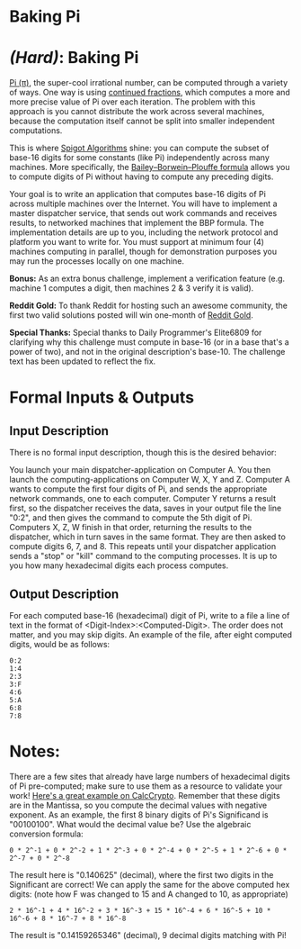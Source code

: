 # Baking Pi
<div class="md"><h1><a href="#HardIcon"></a> <em>(Hard)</em>: Baking Pi</h1>
<p><a href="http://en.wikipedia.org/wiki/Pi">Pi (π)</a>, the super-cool irrational number, can be computed through a variety of ways. One way is using <a href="http://en.wikipedia.org/wiki/Continued_fraction">continued fractions</a>, which computes a more and more precise value of Pi over each iteration. The problem with this approach is you cannot distribute the work across several machines, because the computation itself cannot be split into smaller independent computations.</p>
<p>This is where <a href="http://en.wikipedia.org/wiki/Spigot_algorithm">Spigot Algorithms</a> shine: you can compute the subset of base-16 digits for some constants (like Pi) independently across many machines. More specifically, the <a href="http://en.wikipedia.org/wiki/Bailey%E2%80%93Borwein%E2%80%93Plouffe_formula">Bailey–Borwein–Plouffe formula</a> allows you to compute digits of Pi without having to compute any preceding digits.</p>
<p>Your goal is to write an application that computes base-16 digits of Pi across multiple machines over the Internet. You will have to implement a master dispatcher service, that sends out work commands and receives results, to networked machines that implement the BBP formula. The implementation details are up to you, including the network protocol and platform you want to write for. You must support at minimum four (4) machines computing in parallel, though for demonstration purposes you may run the processes locally on one machine.</p>
<p><strong>Bonus:</strong> As an extra bonus challenge, implement a verification feature (e.g. machine 1 computes a digit, then machines 2 &amp; 3 verify it is valid).</p>
<p><strong>Reddit Gold:</strong> To thank Reddit for hosting such an awesome community, the first two valid solutions posted will win one-month of <a href="http://www.reddit.com/gold/about">Reddit Gold</a>.</p>
<p><strong>Special Thanks:</strong> Special thanks to Daily Programmer's Elite6809 for clarifying why this challenge must compute in base-16 (or in a base that's a power of two), and not in the original description's base-10. The challenge text has been updated to reflect the fix.</p>
<h1>Formal Inputs &amp; Outputs</h1>
<h2>Input Description</h2>
<p>There is no formal input description, though this is the desired behavior:</p>
<p>You launch your main dispatcher-application on Computer A. You then launch the computing-applications on Computer W, X, Y and Z. Computer A wants to compute the first four digits of Pi, and sends the appropriate network commands, one to each computer. Computer Y returns a result first, so the dispatcher receives the data, saves in your output file the line "0:2", and then gives the command to compute the 5th digit of Pi. Computers X, Z, W finish in that order, returning the results to the dispatcher, which in turn saves in the same format. They are then asked to compute digits 6, 7, and 8. This repeats until your dispatcher application sends a "stop" or "kill" command to the computing processes. It is up to you how many hexadecimal digits each process computes.</p>
<h2>Output Description</h2>
<p>For each computed base-16 (hexadecimal) digit of Pi, write to a file a line of text in the format of &lt;Digit-Index&gt;:&lt;Computed-Digit&gt;. The order does not matter, and you may skip digits. An example of the file, after eight computed digits, would be as follows:</p>
<pre><code>0:2
1:4
2:3
3:F
4:6
5:A
6:8
7:8
</code></pre>
<h1>Notes:</h1>
<p>There are a few sites that already have large numbers of hexadecimal digits of Pi pre-computed; make sure to use them as a resource to validate your work! <a href="http://calccrypto.wikidot.com/math:pi-hex">Here's a great example on CalcCrypto</a>. Remember that these digits are in the Mantissa, so you compute the decimal values with negative exponent. As an example, the first 8 binary digits of Pi's Significand is "00100100". What would the decimal value be? Use the algebraic conversion formula:</p>
<pre><code>0 * 2^-1 + 0 * 2^-2 + 1 * 2^-3 + 0 * 2^-4 + 0 * 2^-5 + 1 * 2^-6 + 0 * 2^-7 + 0 * 2^-8 
</code></pre>
<p>The result here is "0.140625" (decimal), where the first two digits in the Significant are correct! We can apply the same for the above computed hex digits: (note how F was changed to 15 and A changed to 10, as appropriate)</p>
<pre><code>2 * 16^-1 + 4 * 16^-2 + 3 * 16^-3 + 15 * 16^-4 + 6 * 16^-5 + 10 * 16^-6 + 8 * 16^-7 + 8 * 16^-8
</code></pre>
<p>The result is "0.14159265346" (decimal), 9 decimal digits matching with Pi!</p>
</div>
